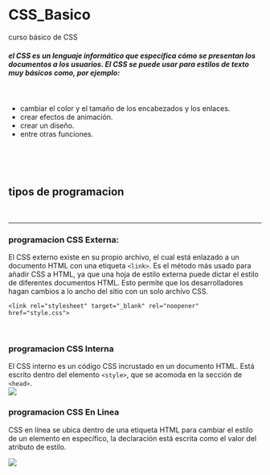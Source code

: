 # CSS_Basico
curso básico de CSS

##### el CSS es un lenguaje informático que especifica cómo se presentan los documentos a los usuarios. El CSS se puede usar para estilos de texto muy básicos como, por ejemplo:
<br>

* cambiar el color y el tamaño de los encabezados y los enlaces.
*  crear efectos de animación.
*  crear un diseño.
*  entre otras funciones.

 <br>
<br>
<br>

## tipos de programacion
<br>

***
### programacion CSS Externa: 
El CSS externo existe en su propio archivo, el cual está enlazado a un documento HTML con una etiqueta `<link>`. Es el método más usado para añadir CSS a HTML, ya que una hoja de estilo externa puede dictar el estilo de diferentes documentos HTML. Esto permite que los desarrolladores hagan cambios a lo ancho del sitio con un solo archivo CSS.

~~~
<link rel="stylesheet" target="_blank" rel="noopener" href="style.css">
~~~
<br>

### programacion CSS Interna
El CSS interno es un código CSS incrustado en un documento HTML. Está escrito dentro del elemento `<style>`, que se acomoda en la sección de `<head>`.
<br>
<img src="https://blog.hubspot.es/hubfs/queescssinterno.png">
<br>

### programacion CSS En Linea
CSS en línea se ubica dentro de una etiqueta HTML para cambiar el estilo de un elemento en específico, la declaración está escrita como el valor del atributo de estilo.

<img src="https://blog.hubspot.es/hubfs/queescssinline.png">
<br>

